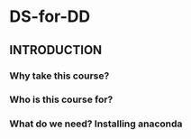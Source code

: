 # DS-for-DD

## INTRODUCTION
### Why take this course?

### Who is this course for?

### What do we need? Installing anaconda
